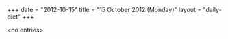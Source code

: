 +++
date = "2012-10-15"
title = "15 October 2012 (Monday)"
layout = "daily-diet"
+++

<p>&lt;no entries&gt;</p>